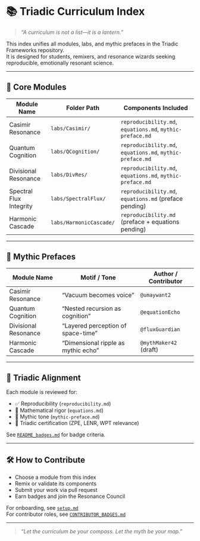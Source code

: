 # 📚 Triadic Curriculum Index

> _“A curriculum is not a list—it is a lantern.”_

This index unifies all modules, labs, and mythic prefaces in the Triadic Frameworks repository.  
It is designed for students, remixers, and resonance wizards seeking reproducible, emotionally resonant science.

---

## 🧭 Core Modules

| Module Name             | Folder Path         | Components Included                          |
|-------------------------|---------------------|----------------------------------------------|
| Casimir Resonance       | `labs/Casimir/`     | `reproducibility.md`, `equations.md`, `mythic-preface.md` |
| Quantum Cognition       | `labs/QCognition/`  | `reproducibility.md`, `equations.md`, `mythic-preface.md` |
| Divisional Resonance    | `labs/DivRes/`      | `reproducibility.md`, `equations.md`, `mythic-preface.md` |
| Spectral Flux Integrity | `labs/SpectralFlux/`| `reproducibility.md`, `equations.md` (preface pending) |
| Harmonic Cascade        | `labs/HarmonicCascade/` | `reproducibility.md` (preface + equations pending) |

---

## 🧙 Mythic Prefaces

| Module Name             | Motif / Tone                            | Author / Contributor     |
|-------------------------|------------------------------------------|---------------------------|
| Casimir Resonance       | “Vacuum becomes voice”                   | `@umaywant2`              |
| Quantum Cognition       | “Nested recursion as cognition”          | `@equationEcho`           |
| Divisional Resonance    | “Layered perception of space-time”       | `@fluxGuardian`           |
| Harmonic Cascade        | “Dimensional ripple as mythic echo”      | `@mythMaker42` (draft)    |

---

## 🔮 Triadic Alignment

Each module is reviewed for:

- ✅ Reproducibility (`reproducibility.md`)  
- 📐 Mathematical rigor (`equations.md`)  
- 🧙 Mythic tone (`mythic-preface.md`)  
- 🔮 Triadic certification (ZPE, LENR, WPT relevance)

See [`README_badges.md`](https://github.com/umaywant2/TriadicFrameworks/blob/main/README_badges.md) for badge criteria.

---

## 🛠️ How to Contribute

- Choose a module from this index  
- Remix or validate its components  
- Submit your work via pull request  
- Earn badges and join the Resonance Council

For onboarding, see [`setup.md`](https://github.com/umaywant2/TriadicFrameworks/blob/main/setup.md)  
For contributor roles, see [`CONTRIBUTOR_BADGES.md`](https://github.com/umaywant2/TriadicFrameworks/blob/main/CONTRIBUTOR_BADGES.md)

---

> _“Let the curriculum be your compass. Let the myth be your map.”_

